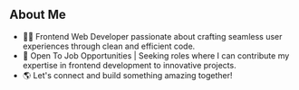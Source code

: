## About Me
- 👨‍💻 Frontend Web Developer passionate about crafting seamless user experiences through clean and efficient code.
- 💼 Open To Job Opportunities | Seeking roles where I can contribute my expertise in frontend development to innovative projects.
- 🌎 Let's connect and build something amazing together!

<!--
**Clifford-arch/Clifford-arch** is a ✨ _special_ ✨ repository because its `README.md` (this file) appears on your GitHub profile.

Here are some ideas to get you started:

- 
-->
